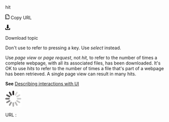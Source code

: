 # 

hit

![Copy URL](media/hit/Copy.png)
Copy URL

![Download](media/hit/Download.png)

Download topic

Don't use to refer to pressing a key. Use *select* instead. 

Use *page view* or *page request*, not *hit,* to refer to the number of times a complete webpage, with all its associated files, has been downloaded. It's OK to use *hits* to
refer to the number of times a file that's part of a webpage has been
retrieved. A single page view can result in many hits. 

**See** [Describing interactions with UI](https://worldready.cloudapp.net/Styleguide/Read?id=2700&topicid=26472)

![In progress](media/hit/activity-large.gif)

URL :

